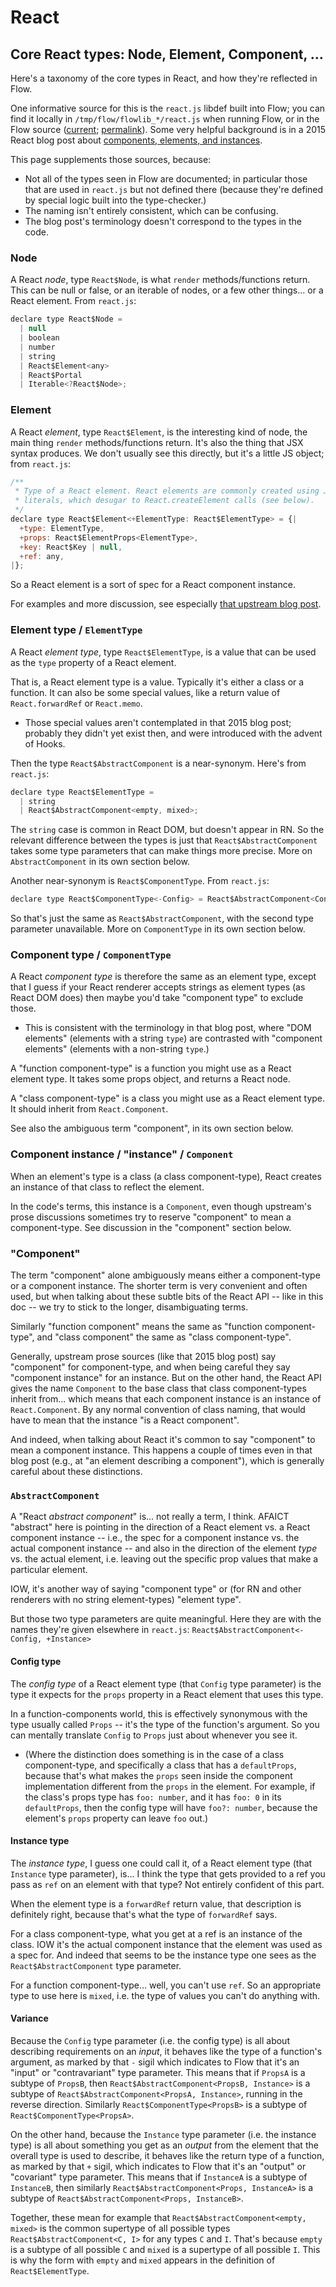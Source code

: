 # React

## Core React types: Node, Element, Component, …

Here's a taxonomy of the core types in React, and how they're
reflected in Flow.

One informative source for this is the `react.js` libdef built into
Flow; you can find it locally in `/tmp/flow/flowlib_*/react.js` when
running Flow, or in the Flow source ([current][libdef-current];
[permalink][libdef-permalink]).  Some very helpful background is in a
2015 React blog post about [components, elements, and
instances][upstream-elements].

[libdef-current]: https://github.com/facebook/flow/blob/main/lib/react.js
[libdef-permalink]: https://github.com/facebook/flow/blob/v0.128.0/lib/react.js
[upstream-elements]: https://reactjs.org/blog/2015/12/18/react-components-elements-and-instances.html

This page supplements those sources, because:
 * Not all of the types seen in Flow are documented; in particular
   those that are used in `react.js` but not defined there (because
   they're defined by special logic built into the type-checker.)
 * The naming isn't entirely consistent, which can be confusing.
 * The blog post's terminology doesn't correspond to the types in the
   code.


### Node

A React *node*, type `React$Node`, is what `render` methods/functions
return. This can be null or false, or an iterable of nodes, or a few
other things... or a React element.  From `react.js`:
```js
declare type React$Node =
  | null
  | boolean
  | number
  | string
  | React$Element<any>
  | React$Portal
  | Iterable<?React$Node>;
```


### Element

A React *element*, type `React$Element`, is the interesting kind of
node, the main thing `render` methods/functions return. It's also the
thing that JSX syntax produces. We don't usually see this directly,
but it's a little JS object; from `react.js`:

```js
/**
 * Type of a React element. React elements are commonly created using JSX
 * literals, which desugar to React.createElement calls (see below).
 */
declare type React$Element<+ElementType: React$ElementType> = {|
  +type: ElementType,
  +props: React$ElementProps<ElementType>,
  +key: React$Key | null,
  +ref: any,
|};
```
So a React element is a sort of spec for a React component instance.

For examples and more discussion, see especially [that upstream blog
post][upstream-elements].


### Element type / `ElementType`

A React *element type*, type `React$ElementType`, is a value that can
be used as the `type` property of a React element.

That is, a React element type is a value. Typically it's either a
class or a function.  It can also be some special values, like a return
value of `React.forwardRef` or `React.memo`.

* Those special values aren't contemplated in that 2015 blog post;
  probably they didn't yet exist then, and were introduced with the
  advent of Hooks.

Then the type `React$AbstractComponent` is a near-synonym.  Here's
from `react.js`:

```js
declare type React$ElementType =
  | string
  | React$AbstractComponent<empty, mixed>;
```

The `string` case is common in React DOM, but doesn't appear in RN.
So the relevant difference between the types is just that
`React$AbstractComponent` takes some type parameters that can make
things more precise.  More on `AbstractComponent` in its own section
below.

Another near-synonym is `React$ComponentType`.  From `react.js`:

```js
declare type React$ComponentType<-Config> = React$AbstractComponent<Config, mixed>;
```

So that's just the same as `React$AbstractComponent`, with the second
type parameter unavailable.  More on `ComponentType` in its own
section below.


### Component type / `ComponentType`

A React *component type* is therefore the same as an element type,
except that I guess if your React renderer accepts strings as element
types (as React DOM does) then maybe you'd take "component type" to
exclude those.

* This is consistent with the terminology in that blog post, where
  "DOM elements" (elements with a string `type`) are contrasted with
  "component elements" (elements with a non-string `type`.)

A "function component-type" is a function you might use as a React
element type.  It takes some props object, and returns a React node.

A "class component-type" is a class you might use as a React element
type.  It should inherit from `React.Component`.

See also the ambiguous term "component", in its own section below.


### Component instance / "instance" / `Component`

When an element's type is a class (a class component-type), React
creates an instance of that class to reflect the element.

In the code's terms, this instance is a `Component`, even though
upstream's prose discussions sometimes try to reserve "component" to
mean a component-type.  See discussion in the "component" section
below.


### "Component"

The term "component" alone ambiguously means either a component-type
or a component instance.  The shorter term is very convenient and
often used, but when talking about these subtle bits of the React API
-- like in this doc -- we try to stick to the longer, disambiguating
terms.

Similarly "function component" means the same as "function
component-type", and "class component" the same as "class
component-type".

Generally, upstream prose sources (like that 2015 blog post) say
"component" for component-type, and when being careful they say
"component instance" for an instance.  But on the other hand, the
React API gives the name `Component` to the base class that class
component-types inherit from… which means that each component instance
is an instance of `React.Component`.  By any normal convention of
class naming, that would have to mean that the instance "is a React
component".

And indeed, when talking about React it's common to say "component" to
mean a component instance.  This happens a couple of times even in
that blog post (e.g., at "an element describing a component"), which
is generally careful about these distinctions.


### `AbstractComponent`

A "React *abstract component*" is... not really a term, I think.
AFAICT "abstract" here is pointing in the direction of a React element
vs. a React component instance -- i.e., the spec for a component
instance vs. the actual component instance -- and also in the
direction of the element *type* vs. the actual element, i.e. leaving
out the specific prop values that make a particular element.

IOW, it's another way of saying "component type" or (for RN and other
renderers with no string element-types) "element type".

But those two type parameters are quite meaningful.  Here they are
with the names they're given elsewhere in `react.js`:
`React$AbstractComponent<-Config, +Instance>`


#### Config type

The *config type* of a React element type (that `Config` type
parameter) is the type it expects for the `props` property in a React
element that uses this type.

In a function-components world, this is effectively synonymous with
the type usually called `Props` -- it's the type of the function's
argument.  So you can mentally translate `Config` to `Props` just
about whenever you see it.

* (Where the distinction does something is in the case of a class
  component-type, and specifically a class that has a `defaultProps`,
  because that's what makes the `props` seen inside the component
  implementation different from the `props` in the element.  For
  example, if the class's props type has `foo: number`, and it has
  `foo: 0` in its `defaultProps`, then the config type will have
  `foo?: number`, because the element's `props` property can leave
  `foo` out.)


#### Instance type

The *instance type*, I guess one could call it, of a React element
type (that `Instance` type parameter), is… I think the type that gets
provided to a ref you pass as `ref` on an element with that type? Not
entirely confident of this part.

When the element type is a `forwardRef` return value, that description
is definitely right, because that's what the type of `forwardRef`
says.

For a class component-type, what you get at a ref is an instance of
the class.  IOW it's the actual component instance that the element
was used as a spec for.  And indeed that seems to be the instance type
one sees as the `React$AbstractComponent` type parameter.

For a function component-type… well, you can't use `ref`.  So an
appropriate type to use here is `mixed`, i.e. the type of values you
can't do anything with.


#### Variance

Because the `Config` type parameter (i.e. the config type) is all
about describing requirements on an *input*, it behaves like the type
of a function's argument, as marked by that `-` sigil which indicates
to Flow that it's an "input" or "contravariant" type parameter.  This
means that if `PropsA` is a subtype of `PropsB`, then
`React$AbstractComponent<PropsB, Instance>` is a subtype of
`React$AbstractComponent<PropsA, Instance>`, running in the reverse
direction.  Similarly `React$ComponentType<PropsB>` is a subtype of
`React$ComponentType<PropsA>`.

On the other hand, because the `Instance` type parameter (i.e. the
instance type) is all about something you get as an *output* from the
element that the overall type is used to describe, it behaves like the
return type of a function, as marked by that `+` sigil, which
indicates to Flow that it's an "output" or "covariant" type parameter.
This means that if `InstanceA` is a subtype of `InstanceB`, then
similarly `React$AbstractComponent<Props, InstanceA>` is a subtype of
`React$AbstractComponent<Props, InstanceB>`.

Together, these mean for example that `React$AbstractComponent<empty,
mixed>` is the common supertype of all possible types
`React$AbstractComponent<C, I>` for any types `C` and `I`.  That's
because `empty` is a subtype of all possible `C` and `mixed` is a
supertype of all possible `I`.  This is why the form with `empty` and
`mixed` appears in the definition of `React$ElementType`.
